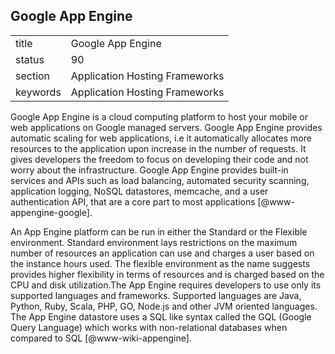 ## Google App Engine


|          |                                |
| -------- | ------------------------------ |
| title    | Google App Engine              | 
| status   | 90                             |
| section  | Application Hosting Frameworks |
| keywords | Application Hosting Frameworks |



Google App Engine is a cloud computing platform to host your mobile or
web applications on Google managed servers. Google App Engine provides
automatic scaling for web applications, i.e it automatically allocates
more resources to the application upon increase in the number of
requests. It gives developers the freedom to focus on developing their
code and not worry about the infrastructure. Google App Engine
provides built-in services and APIs such as load balancing, automated
security scanning, application logging, NoSQL datastores, memcache,
and a user authentication API, that are a core part to most
applications [@www-appengine-google].
     
An App Engine platform can be run in either the Standard or the
Flexible environment. Standard environment lays restrictions on the
maximum number of resources an application can use and charges a user
based on the instance hours used. The flexible environment as the name
suggests provides higher flexibility in terms of resources and is
charged based on the CPU and disk utilization.The App Engine requires
developers to use only its supported languages and
frameworks. Supported languages are Java, Python, Ruby, Scala, PHP,
GO, Node.js and other JVM oriented languages. The App Engine datastore
uses a SQL like syntax called the GQL (Google Query Language) which
works with non-relational databases when compared to
SQL [@www-wiki-appengine].
    
